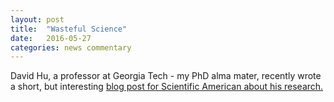 ```yaml
---
layout: post
title:  "Wasteful Science"
date:   2016-05-27
categories: news commentary
---
```


David Hu, a professor at Georgia Tech - my PhD alma mater, recently wrote a short, but interesting [blog post for Scientific American about his research.][waste-blog]

[waste-blog]: http://blogs.scientificamerican.com/guest-blog/confessions-of-a-wasteful-scientist/